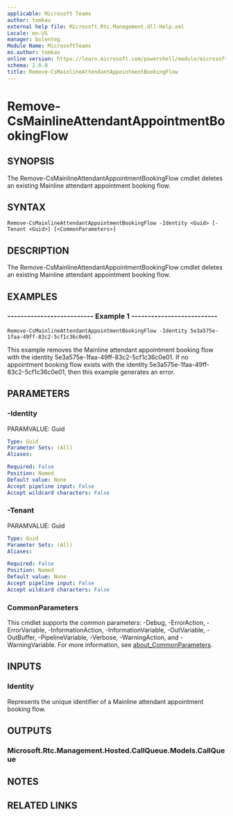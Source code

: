 ```yaml
---
applicable: Microsoft Teams
author: tomkau
external help file: Microsoft.Rtc.Management.dll-Help.xml
Locale: en-US
manager: bulenteg
Module Name: MicrosoftTeams
ms.author: tomkau
online version: https://learn.microsoft.com/powershell/module/microsoftteams/Remove-CsMainlineAttendantAppointmentBookingFlow
schema: 2.0.0
title: Remove-CsMainlineAttendantAppointmentBookingFlow
---
```


# Remove-CsMainlineAttendantAppointmentBookingFlow

## SYNOPSIS
The Remove-CsMainlineAttendantAppointmentBookingFlow cmdlet deletes an existing Mainline attendant appointment booking flow.

## SYNTAX

```
Remove-CsMainlineAttendantAppointmentBookingFlow -Identity <Guid> [-Tenant <Guid>] [<CommonParameters>]
```

## DESCRIPTION
The Remove-CsMainlineAttendantAppointmentBookingFlow cmdlet deletes an existing Mainline attendant appointment booking flow.

## EXAMPLES

### -------------------------- Example 1 --------------------------
```
Remove-CsMainlineAttendantAppointmentBookingFlow -Identity 5e3a575e-1faa-49ff-83c2-5cf1c36c0e01
```

This example removes the Mainline attendant appointment booking flow with the identity 5e3a575e-1faa-49ff-83c2-5cf1c36c0e01. If no appointment booking flow exists with the identity 5e3a575e-1faa-49ff-83c2-5cf1c36c0e01, then this example generates an error.

## PARAMETERS

### -Identity
PARAMVALUE: Guid

```yaml
Type: Guid
Parameter Sets: (All)
Aliases:

Required: False
Position: Named
Default value: None
Accept pipeline input: False
Accept wildcard characters: False
```

### -Tenant
PARAMVALUE: Guid

```yaml
Type: Guid
Parameter Sets: (All)
Aliases:

Required: False
Position: Named
Default value: None
Accept pipeline input: False
Accept wildcard characters: False
```

### CommonParameters
This cmdlet supports the common parameters: -Debug, -ErrorAction, -ErrorVariable, -InformationAction, -InformationVariable, -OutVariable, -OutBuffer, -PipelineVariable, -Verbose, -WarningAction, and -WarningVariable. For more information, see [about_CommonParameters](https://go.microsoft.com/fwlink/?LinkID=113216).

## INPUTS

### Identity
Represents the unique identifier of a Mainline attendant appointment booking flow.

## OUTPUTS

### Microsoft.Rtc.Management.Hosted.CallQueue.Models.CallQueue

## NOTES

## RELATED LINKS

